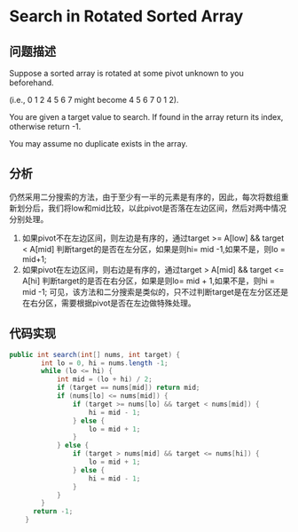 # Search in Rotated Sorted Array

## 问题描述
Suppose a sorted array is rotated at some pivot unknown to you beforehand.

(i.e., 0 1 2 4 5 6 7 might become 4 5 6 7 0 1 2).

You are given a target value to search. If found in the array return its index, otherwise return -1.

You may assume no duplicate exists in the array.


## 分析
仍然采用二分搜索的方法，由于至少有一半的元素是有序的，因此，每次将数组重新划分后，我们将low和mid比较，以此pivot是否落在左边区间，然后对两中情况分别处理。
1. 如果pivot不在左边区间，则左边是有序的，通过target >= A[low] && target < A[mid] 判断target的是否在左分区，如果是则hi= mid -1,如果不是，则lo = mid+1;
2. 如果pivot在左边区间，则右边是有序的，通过target > A[mid] && target <= A[hi] 判断target的是否在右分区，如果是则lo= mid + 1,如果不是，则hi = mid -1;
可见，该方法和二分搜索是类似的，只不过判断target是在左分区还是在右分区，需要根据pivot是否在左边做特殊处理。
## 代码实现
```java
public int search(int[] nums, int target) {
        int lo = 0, hi = nums.length -1;
        while (lo <= hi) {
            int mid = (lo + hi) / 2;
            if (target == nums[mid]) return mid;
            if (nums[lo] <= nums[mid]) {
                if (target >= nums[lo] && target < nums[mid]) {
                    hi = mid - 1;
                } else {
                    lo = mid + 1;
                }
            } else {
                if (target > nums[mid] && target <= nums[hi]) {
                    lo = mid + 1;
                } else {
                    hi = mid - 1;
                }
            }
        }
      return -1;
    }
```

